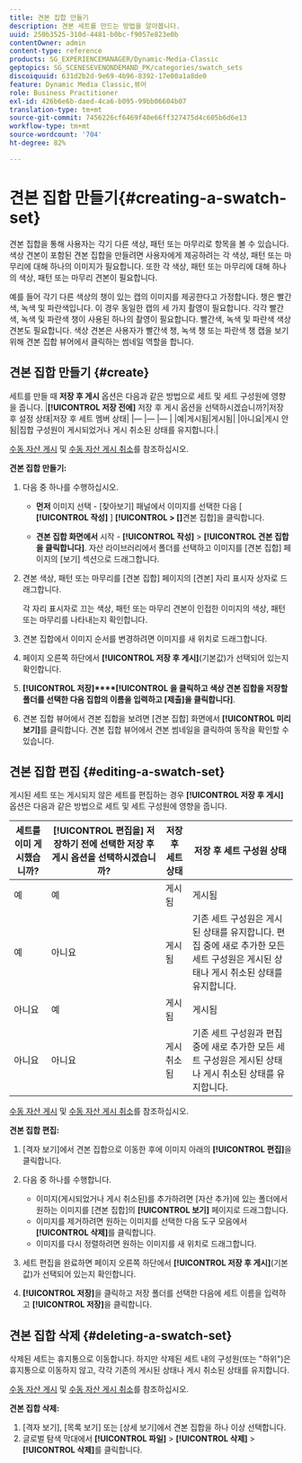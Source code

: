 ```yaml
---
title: 견본 집합 만들기
description: 견본 세트를 만드는 방법을 알아봅니다.
uuid: 250b3525-310d-4481-b0bc-f9057e823e0b
contentOwner: admin
content-type: reference
products: SG_EXPERIENCEMANAGER/Dynamic-Media-Classic
geptopics: SG_SCENESEVENONDEMAND_PK/categories/swatch_sets
discoiquuid: 631d2b2d-9e69-4b96-8392-17e00a1a8de0
feature: Dynamic Media Classic,뷰어
role: Business Practitioner
exl-id: 426b6e6b-daed-4ca6-b095-99bb06604b07
translation-type: tm+mt
source-git-commit: 7456226cf6469f40e66ff327475d4c605b6d6e13
workflow-type: tm+mt
source-wordcount: '704'
ht-degree: 82%

---
```


# 견본 집합 만들기{#creating-a-swatch-set}

견본 집합을 통해 사용자는 각기 다른 색상, 패턴 또는 마무리로 항목을 볼 수 있습니다. 색상 견본이 포함된 견본 집합을 만들려면 사용자에게 제공하려는 각 색상, 패턴 또는 마무리에 대해 하나의 이미지가 필요합니다. 또한 각 색상, 패턴 또는 마무리에 대해 하나의 색상, 패턴 또는 마무리 견본이 필요합니다.

예를 들어 각기 다른 색상의 챙이 있는 캡의 이미지를 제공한다고 가정합니다. 챙은 빨간색, 녹색 및 파란색입니다. 이 경우 동일한 캡의 세 가지 촬영이 필요합니다. 각각 빨간색, 녹색 및 파란색 챙이 사용된 하나의 촬영이 필요합니다. 빨간색, 녹색 및 파란색 색상 견본도 필요합니다. 색상 견본은 사용자가 빨간색 챙, 녹색 챙 또는 파란색 챙 캡을 보기 위해 견본 집합 뷰어에서 클릭하는 썸네일 역할을 합니다.

## 견본 집합 만들기 {#create}

세트를 만들 때 **저장 후 게시** 옵션은 다음과 같은 방법으로 세트 및 세트 구성원에 영향을 줍니다.
|**[!UICONTROL 저장 전에]** 저장 후 게시 옵션을 선택하시겠습니까?|저장 후 설정 상태|저장 후 세트 멤버 상태|
|— |— |— |
|예|게시됨|게시됨|
|아니요|게시 안 됨|집합 구성원이 게시되었거나 게시 취소된 상태를 유지합니다.|

[수동 자산 게시](publishing-files.md#manually_publishing_assets) 및 [수동 자산 게시 취소](publishing-files.md#manually_unpublishing_assets)를 참조하십시오.

**견본 집합 만들기:**

1. 다음 중 하나를 수행하십시오.

   * **먼저**  이미지 선택 - [찾아보기] 패널에서 이미지를 선택한 다음 [ **[!UICONTROL 작성]** ]  **[!UICONTROL > []**&#x200B;견본 집합]을 클릭합니다.

   * **견본 집합 화면에서**  시작 -  **[!UICONTROL 작성]**  >  **[!UICONTROL 견본 집합을 클릭합니다]**. 자산 라이브러리에서 폴더를 선택하고 이미지를 [견본 집합] 페이지의 [보기] 섹션으로 드래그합니다.

1. 견본 색상, 패턴 또는 마무리를 [견본 집합] 페이지의 [견본] 자리 표시자 상자로 드래그합니다.

   각 자리 표시자로 끄는 색상, 패턴 또는 마무리 견본이 인접한 이미지의 색상, 패턴 또는 마무리를 나타내는지 확인합니다.

1. 견본 집합에서 이미지 순서를 변경하려면 이미지를 새 위치로 드래그합니다.
1. 페이지 오른쪽 하단에서 **[!UICONTROL 저장 후 게시]**(기본값)가 선택되어 있는지 확인합니다.
1. **[!UICONTROL 저장]****[!UICONTROL 을 클릭하고 색상 견본 집합을 저장할 폴더를 선택한 다음 집합의 이름을 입력하고 [제출]을 클릭합니다]**.
1. 견본 집합 뷰어에서 견본 집합을 보려면 [견본 집합] 화면에서 **[!UICONTROL 미리 보기]**&#x200B;를 클릭합니다. 견본 집합 뷰어에서 견본 썸네일을 클릭하여 동작을 확인할 수 있습니다.

## 견본 집합 편집  {#editing-a-swatch-set}

게시된 세트 또는 게시되지 않은 세트를 편집하는 경우 **[!UICONTROL 저장 후 게시]** 옵션은 다음과 같은 방법으로 세트 및 세트 구성원에 영향을 줍니다.

| 세트를 이미 게시했습니까? | **[!UICONTROL 편집을]** 저장하기 전에 선택한 저장 후 게시 옵션을 선택하시겠습니까? | 저장 후 세트 상태 | 저장 후 세트 구성원 상태 |
|--- |--- |--- |--- |
| 예 | 예 | 게시됨 | 게시됨 |
| 예 | 아니요 | 게시됨 | 기존 세트 구성원은 게시된 상태를 유지합니다. 편집 중에 새로 추가한 모든 세트 구성원은 게시된 상태나 게시 취소된 상태를 유지합니다. |
| 아니요 | 예 | 게시됨 | 게시됨 |
| 아니요 | 아니요 | 게시 취소됨 | 기존 세트 구성원과 편집 중에 새로 추가한 모든 세트 구성원은 게시된 상태나 게시 취소된 상태를 유지합니다. |

[수동 자산 게시](publishing-files.md#manually_publishing_assets) 및 [수동 자산 게시 취소](publishing-files.md#manually_unpublishing_assets)를 참조하십시오.

**견본 집합 편집:**

1. [격자 보기]에서 견본 집합으로 이동한 후에 이미지 아래의 **[!UICONTROL 편집]**&#x200B;을 클릭합니다.
1. 다음 중 하나를 수행합니다.

   * 이미지(게시되었거나 게시 취소된)를 추가하려면 [자산 추가]에 있는 폴더에서 원하는 이미지를 [견본 집합]의 **[!UICONTROL 보기]** 페이지로 드래그합니다.
   * 이미지를 제거하려면 원하는 이미지를 선택한 다음 도구 모음에서 **[!UICONTROL 삭제]**&#x200B;를 클릭합니다.
   * 이미지를 다시 정렬하려면 원하는 이미지를 새 위치로 드래그합니다.

1. 세트 편집을 완료하면 페이지 오른쪽 하단에서 **[!UICONTROL 저장 후 게시]**(기본값)가 선택되어 있는지 확인합니다.
1. **[!UICONTROL 저장]**&#x200B;을 클릭하고 저장 폴더를 선택한 다음에 세트 이름을 입력하고 **[!UICONTROL 저장]**&#x200B;을 클릭합니다.

## 견본 집합 삭제  {#deleting-a-swatch-set}

삭제된 세트는 휴지통으로 이동합니다. 하지만 삭제된 세트 내의 구성원(또는 &quot;하위&quot;)은 휴지통으로 이동하지 않고, 각각 기존의 게시된 상태나 게시 취소된 상태를 유지합니다.

[수동 자산 게시](publishing-files.md#manually_publishing_assets) 및 [수동 자산 게시 취소](publishing-files.md#manually_unpublishing_assets)를 참조하십시오.

**견본 집합 삭제:**

1. [격자 보기], [목록 보기] 또는 [상세 보기]에서 견본 집합을 하나 이상 선택합니다.
1. 글로벌 탐색 막대에서 **[!UICONTROL 파일]** > **[!UICONTROL 삭제]** > **[!UICONTROL 삭제]**&#x200B;를 클릭합니다.
